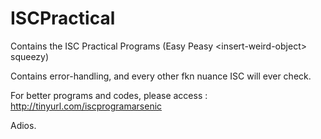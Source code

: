 # ISCPractical
Contains the ISC Practical Programs (Easy Peasy &lt;insert-weird-object> squeezy) 

Contains error-handling, and every other fkn nuance ISC will ever check. 

For better programs and codes, please access : http://tinyurl.com/iscprogramarsenic

Adios.
